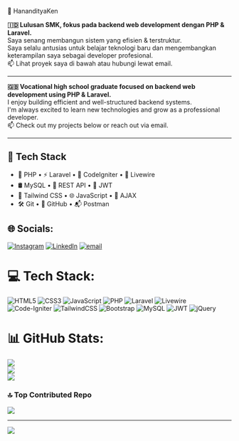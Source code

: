  👋 HanandityaKen

**🇮🇩 Lulusan SMK, fokus pada backend web development dengan PHP & Laravel.**  
Saya senang membangun sistem yang efisien & terstruktur.  
Saya selalu antusias untuk belajar teknologi baru dan mengembangkan keterampilan saya sebagai developer profesional.  
📫 Lihat proyek saya di bawah atau hubungi lewat email.

---

**🇬🇧 Vocational high school graduate focused on backend web development using PHP & Laravel.**  
I enjoy building efficient and well-structured backend systems.  
I'm always excited to learn new technologies and grow as a professional developer.  
📫 Check out my projects below or reach out via email.

---

## 🔧 Tech Stack
- 🐘 PHP • ⚡ Laravel • 🔧 CodeIgniter • 🔌 Livewire  
- 🛢️ MySQL • 🔐 REST API • 🔑 JWT  
- 🎨 Tailwind CSS • 🌐 JavaScript • 🔁 AJAX  
- 🛠️ Git • 📁 GitHub • 📬 Postman


## 🌐 Socials:
[![Instagram](https://img.shields.io/badge/Instagram-%23E4405F.svg?logo=Instagram&logoColor=white)](https://instagram.com/https://www.instagram.com/hanandityakenanta/) [![LinkedIn](https://img.shields.io/badge/LinkedIn-%230077B5.svg?logo=linkedin&logoColor=white)](https://linkedin.com/in/https://www.linkedin.com/in/hananditya-kenanta-setyaputra) [![email](https://img.shields.io/badge/Email-D14836?logo=gmail&logoColor=white)](mailto:hanandityakenanta@gmail.com) 

# 💻 Tech Stack:

![HTML5](https://img.shields.io/badge/html5-%23E34F26.svg?style=flat&logo=html5&logoColor=white)
![CSS3](https://img.shields.io/badge/css3-%231572B6.svg?style=flat&logo=css3&logoColor=white)
![JavaScript](https://img.shields.io/badge/javascript-%23323330.svg?style=flat&logo=javascript&logoColor=%23F7DF1E)
![PHP](https://img.shields.io/badge/php-%23777BB4.svg?style=flat&logo=php&logoColor=white)
![Laravel](https://img.shields.io/badge/laravel-%23FF2D20.svg?style=flat&logo=laravel&logoColor=white)
![Livewire](https://img.shields.io/badge/livewire-%234e56a6.svg?style=flat&logo=livewire&logoColor=white)
![Code-Igniter](https://img.shields.io/badge/CodeIgniter-%23EF4223.svg?style=flat&logo=codeIgniter&logoColor=white)
![TailwindCSS](https://img.shields.io/badge/tailwindcss-%2338B2AC.svg?style=flat&logo=tailwind-css&logoColor=white)
![Bootstrap](https://img.shields.io/badge/bootstrap-%238511FA.svg?style=flat&logo=bootstrap&logoColor=white)
![MySQL](https://img.shields.io/badge/mysql-4479A1.svg?style=flat&logo=mysql&logoColor=white)
![JWT](https://img.shields.io/badge/JWT-black?style=flat&logo=JSON%20web%20tokens)
![jQuery](https://img.shields.io/badge/jquery-%230769AD.svg?style=flat&logo=jquery&logoColor=white)

# 📊 GitHub Stats:
![](https://github-readme-stats.vercel.app/api?username=HanandityaKen&theme=github_dark&hide_border=true&include_all_commits=true&count_private=false)<br/>
![](https://nirzak-streak-stats.vercel.app/?user=HanandityaKen&theme=github_dark&hide_border=true)<br/>
![](https://github-readme-stats.vercel.app/api/top-langs/?username=HanandityaKen&theme=github_dark&hide_border=true&include_all_commits=true&count_private=false&layout=compact)

### 🔝 Top Contributed Repo
![](https://github-contributor-stats.vercel.app/api?username=HanandityaKen&limit=5&theme=github_dark&combine_all_yearly_contributions=true)

---
[![](https://visitcount.itsvg.in/api?id=HanandityaKen&icon=0&color=0)](https://visitcount.itsvg.in)

<!-- Proudly created with GPRM ( https://gprm.itsvg.in ) -->
